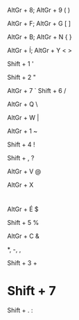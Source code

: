AltGr + 8; AltGr + 9
( )

AltGr + F; AltGr + G
[ ] 

AltGr + B; AltGr + N
{ }

AltGr + Í; AltGr + Y
< >

Shift + 1
'

Shift + 2
"

AltGr + 7
`
Shift + 6
/

AltGr + Q
\

AltGr + W
|

AltGr + 1 
~

Shift + 4
!

Shift + ,
?

AltGr + V
@

AltGr + X
#

AltGr + É
$

Shift + 5
%

AltGr + C
&

*, -, ,

Shift + 3 
+

Shift + 7 
=

Shift + . 
:


